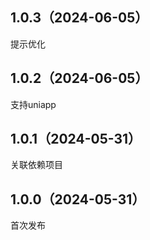 ## 1.0.3（2024-06-05）
提示优化
## 1.0.2（2024-06-05）
支持uniapp

## 1.0.1（2024-05-31）
关联依赖项目

## 1.0.0（2024-05-31）
首次发布
